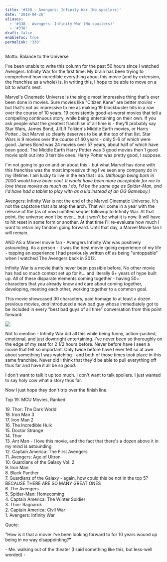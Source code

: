 ```yaml
---
title: '#338 - Avengers: Infinity War (No spoilers)'
date: '2018-04-26'
aliases:
  - '#338 - Avengers: Infinity War (No spoilers)'
  - '#338'
draft: false
enableToc: true
permalink: '338'
---
```


Motto: Balance to the Universe

  
I've been unable to write this column for the past 50 hours since I watched Avengers: Infinity War for the first time. My brain has been trying to comprehend how incredible everything about this movie (and by extension, the franchise as a whole) is. In writing this, I hope to be able to move on a bit to what's next.  
  
Marvel's Cinematic Universe is the single most impressive thing that's ever been done in movies. Sure movies like "Citizen Kane" are better _movies_ \- but that's not as impressive to me as making 19 blockbuster hits in a row over the course of 10 years. 19 consistently good-at-worst movies that tell a compelling continuous story, while being entertaining on their own. If you ask people what the greatest franchise of all time is - they'll probably say Star Wars, James Bond, J.R.R Tolkien's Middle Earth movies, or Harry Potter... but Marvel so clearly deserves to be at the top of that list. Star Wars is 9 movies over the course of 40 years - only 5-6 of which were good. James Bond was 24 movies over 57 years, about half of which have been good. The Middle Earth Harry Potter was 3 good movies then 1 good movie split out into 3 terrible ones. Harry Potter was pretty good, I suppose.  
  
I'm not going to go on and on about this - but what Marvel has done with this franchise was the most impressive thing I've seen any company do in my lifetime. I am lucky to live in the era that I do. _(Although being born in 2000 would have been cool. It would have been more acceptable for me to love these movies as much as I do, I'd be the same age as Spider-Man, and I'd have had a tablet to play with as a kid instead of an OG Gameboy.)_  
  
Avengers: Infinity War is not the end of the Marvel Cinematic Universe. It's not the capstone that sits atop the arch. That will come in a year with the release of the (as of now) untitled sequel followup to Infinity War. At that point, the universe won't be over... but it won't be what it is now. It will have to hit reset in some form or another. At that time I'll re-evaluate how much I want to retain my fandom going forward. Until that day, a Marvel Movie fan I will remain.  
  
AND AS a Marvel movie fan - Avengers Infinity War was positively astounding. As a person - it was the best movie-going experience of my life - topping an experience I had previously written off as being "untoppable" when I watched The Avengers back in 2012\.   
  
Infinity War is a movie that's never been possible before. No other movie has had so much context set up for it... and literally 6+ years of hype built up. All of these disparate elements coming together - having 50+ characters that you already know and care about coming together, developing, meeting each other, working together to a common goal.  
  
This movie showcased 30 characters, paid homage to at least a dozen previous movies, _and_ introduced a new bad guy whose immediately got to be included in every "best bad guys of all time" conversation from this point forward:  

[![](assets/338-1.png)](https://2.bp.blogspot.com/-oahNF8TxzqU/WuUleFx6jNI/AAAAAAAC9WU/bQKdJu-AKoQyxBG764ly9J74jaMx0rM9gCLcBGAs/s1600/Infinity%2BWar.png)

  
Not to mention - Infinity War did all this while being funny, action-packed, emotional, and just downright entertaining. I've never been so thoroughly on the edge of my seat for 2 1/2 hours before. Never before have I seen a movie that felt so important. Only twice before have I ever felt so at awe about something I was watching - and both of those times took place in this same franchise. Never did I think that they'd be able to pull everything off thus far and have it all be so _good_.   
  
I don't want to talk it up too much. I don't want to talk spoilers. I just wanted to say holy cow what a story thus far.  
  
Now I just hope they don't trip over the finish line.

  
Top 19: MCU Movies, Ranked 

19\. Thor: The Dark World  
18\. Iron Man 3  
17\. Iron Man 2  
16\. The Incredible Hulk  
15\. Doctor Strange  
14\. Thor  
13\. Ant Man - I love this movie, and the fact that there's a dozen above it in my mind is astounding  
12\. Captain America: The First Avengers  
11\. Avengers: Age of Ultron  
10\. Guardians of the Galaxy Vol. 2  
9\. Iron Man  
8\. Black Panther  
7\. Guardians of the Galaxy - again, how could this be not in the top 5? BECAUSE THERE ARE SO MANY GREAT ONES  
6\. The Avengers  
5\. Spider-Man: Homecoming  
4\. Captain America: The Winter Soldier  
3\. Thor: Ragnarok  
2\. Captain America: Civil War  
1\. Avengers: Infinity War  
  
Quote:

"How is it that a movie I've been looking forward to for 10 years wound up being in no way disappointing?**"**

\- Me. walking out of the theater (I said something like this, but less-well worded) -
